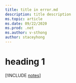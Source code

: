 ```yaml
---
title: title in error.md
description: title description
ms.topic: article
ms.date: 09/22/2020
ms.prod: .net
ms.author: v-sthong
author: staceyhong
---
```


# heading 1

[!INCLUDE [notes](../notes.md)]
